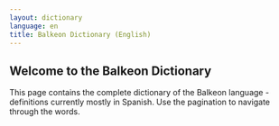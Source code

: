 ```yaml
---
layout: dictionary
language: en
title: Balkeon Dictionary (English)
---
```


## Welcome to the Balkeon Dictionary
This page contains the complete dictionary of the Balkeon language - definitions currently mostly in Spanish. Use the pagination to navigate through the words.

<div id="dictionary"></div>
